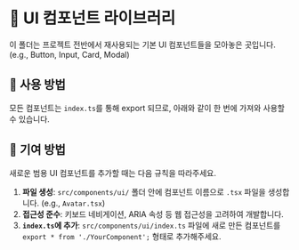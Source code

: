 # 🎨 UI 컴포넌트 라이브러리

이 폴더는 프로젝트 전반에서 재사용되는 기본 UI 컴포넌트들을 모아놓은 곳입니다. (e.g., Button, Input, Card, Modal)

## 📖 사용 방법

모든 컴포넌트는 `index.ts`를 통해 export 되므로, 아래와 같이 한 번에 가져와 사용할 수 있습니다.

## 🤝 기여 방법

새로운 범용 UI 컴포넌트를 추가할 때는 다음 규칙을 따라주세요.

1.  **파일 생성**: `src/components/ui/` 폴더 안에 컴포넌트 이름으로 `.tsx` 파일을 생성합니다. (e.g., `Avatar.tsx`)
2.  **접근성 준수**: 키보드 네비게이션, ARIA 속성 등 웹 접근성을 고려하여 개발합니다.
3.  **`index.ts`에 추가**: `src/components/ui/index.ts` 파일에 새로 만든 컴포넌트를 `export * from './YourComponent';` 형태로 추가해주세요.